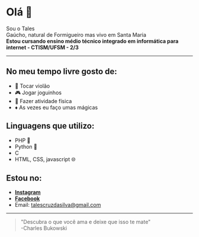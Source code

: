 # **Olá** 👋  
Sou o Tales <br>
Gaúcho, natural de Formigueiro mas vivo em Santa Maria	
**Estou cursando ensino médio técnico integrado em informática para internet - CTISM/UFSM - 2/3**	
***
## **No meu tempo livre gosto de:**
* :guitar: Tocar violão
* :video_game: Jogar joguinhos
* :runner: Fazer atividade física
* :diamonds: As vezes eu faço umas mágicas
## **Linguagens que utilizo:**
* PHP :elephant: 
* Python :snake: 
* C
* HTML, CSS, javascript :globe_with_meridians:
## **Estou no:**
- [**Instagram**](https://www.instagram.com/tales_cruzs/?hl=pt-br)
- [**Facebook**](https://www.facebook.com/talescs/)
- Email: talescruzdasilva@gmail.com
***
> "Descubra o que você ama e deixe que isso te mate"  
-Charles Bukowski